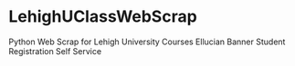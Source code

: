 # LehighUClassWebScrap
Python Web Scrap for Lehigh University Courses Ellucian Banner Student Registration Self Service
